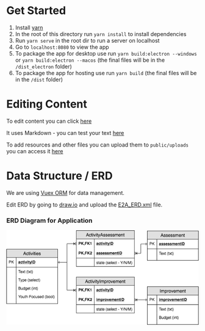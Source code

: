 # Get Started
1) Install [yarn](https://yarnpkg.com/lang/en/)
2) In the root of this directory run `yarn install` to install dependencies
3) Run `yarn serve` in the root dir to run a server on localhost
4) Go to `localhost:8080` to view the app
5) To package the app for desktop use run `yarn build:electron --windows` or `yarn build:electron --macos` (the final files will be in the `/dist_electron` folder)
6) To package the app for hosting use run `yarn build` (the final files will be in the `/dist` folder)

# Editing Content
To edit content you can click [here](https://github.com/biveeco/e2a-cip/blob/master/src/locales/en.yaml)

It uses Markdown - you can test your text [here](http://miaolz123.github.io/vue-markdown/)

To add resources and other files you can upload them to `public/uploads` you can access it [here](https://github.com/biveeco/e2a-cip/tree/master/public/uploads)

# Data Structure / ERD
We are using [Vuex ORM](https://vuex-orm.github.io/vuex-orm/) for data management.

Edit ERD by going to [draw.io](https://draw.io) and upload the [E2A_ERD.xml](/docs/E2A_ERD.xml) file.

### ERD Diagram for Application
![ERD](docs/E2A_ERD.png)
